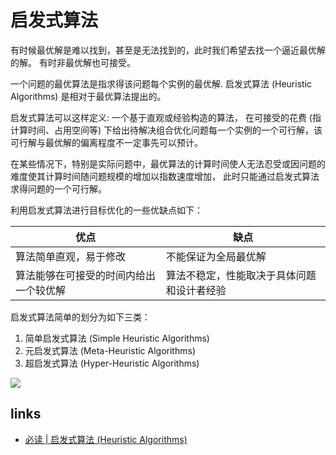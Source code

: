 # 启发式算法


有时候最优解是难以找到，甚至是无法找到的，此时我们希望去找一个逼近最优解的解。
有时非最优解也可接受。

一个问题的最优算法是指求得该问题每个实例的最优解.
启发式算法 (Heuristic Algorithms) 是相对于最优算法提出的。

启发式算法可以这样定义: 一个基于直观或经验构造的算法，
在可接受的花费 (指计算时间、占用空间等) 下给出待解决组合优化问题每一个实例的一个可行解，该可行解与最优解的偏离程度不一定事先可以预计。

在某些情况下，特别是实际问题中，最优算法的计算时间使人无法忍受或因问题的难度使其计算时间随问题规模的增加以指数速度增加，
此时只能通过启发式算法求得问题的一个可行解。

利用启发式算法进行目标优化的一些优缺点如下：

| 优点          | 缺点  |
|-------------|-----|
| 算法简单直观，易于修改 |不能保证为全局最优解|
|算法能够在可接受的时间内给出一个较优解 |算法不稳定，性能取决于具体问题和设计者经验|

启发式算法简单的划分为如下三类：

1. 简单启发式算法 (Simple Heuristic Algorithms)
2. 元启发式算法 (Meta-Heuristic Algorithms) 
3. 超启发式算法 (Hyper-Heuristic Algorithms)

![](https://leovan.me/images/cn/2019-04-05-heuristic-algorithms/heuristic-algorithms.png)



## links

- [必读 | 启发式算法 (Heuristic Algorithms)](https://leovan.me/cn/2019/04/heuristic-algorithms/)